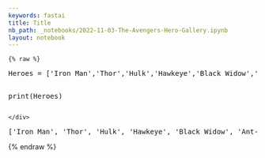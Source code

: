 ```yaml
---
keywords: fastai
title: Title
nb_path: _notebooks/2022-11-03-The-Avengers-Hero-Gallery.ipynb
layout: notebook
---
```


<!--
#################################################
### THIS FILE WAS AUTOGENERATED! DO NOT EDIT! ###
#################################################
# file to edit: _notebooks/2022-11-03-The-Avengers-Hero-Gallery.ipynb
-->

<div class="container" id="notebook-container">
        
    {% raw %}
    
<div class="cell border-box-sizing code_cell rendered">
<div class="input">

<div class="inner_cell">
    <div class="input_area">
<div class=" highlight hl-ipython3"><pre><span></span><span class="n">Heroes</span> <span class="o">=</span> <span class="p">[</span><span class="s1">&#39;Iron Man&#39;</span><span class="p">,</span><span class="s1">&#39;Thor&#39;</span><span class="p">,</span><span class="s1">&#39;Hulk&#39;</span><span class="p">,</span><span class="s1">&#39;Hawkeye&#39;</span><span class="p">,</span><span class="s1">&#39;Black Widow&#39;</span><span class="p">,</span><span class="s1">&#39;Ant-Man&#39;</span><span class="p">,</span><span class="s1">&#39;Captain America&#39;</span><span class="p">,</span><span class="s1">&#39;Black Panther&#39;</span><span class="p">,</span><span class="s1">&#39;Spider-Man&#39;</span><span class="p">,</span><span class="s1">&#39;Doctor Strange&#39;</span><span class="p">,</span><span class="s1">&#39;Star Lord&#39;</span><span class="p">,</span><span class="s1">&#39;Groot&#39;</span><span class="p">,</span><span class="s1">&#39;Drax&#39;</span><span class="p">,</span><span class="s1">&#39;Rocket Raccoon&#39;</span><span class="p">,</span><span class="s1">&#39;Gamora&#39;</span><span class="p">,</span><span class="s1">&#39;Nick Fury&#39;</span><span class="p">,</span><span class="s1">&#39;Wolverine&#39;</span><span class="p">,</span><span class="s1">&#39;Deadpool&#39;</span><span class="p">,</span><span class="s1">&#39;Vision&#39;</span><span class="p">,</span><span class="s1">&#39;Scarlet Witch&#39;</span><span class="p">,</span><span class="s1">&#39;Quicksilver&#39;</span><span class="p">,</span><span class="s1">&#39;Winter Soldier&#39;</span><span class="p">,</span><span class="s1">&#39;Captain Marvel&#39;</span><span class="p">,</span><span class="s1">&#39;Falcon&#39;</span><span class="p">,</span><span class="s1">&#39;Moon Knight&#39;</span><span class="p">,</span><span class="s1">&#39;Shang-Chi&#39;</span><span class="p">,</span><span class="s1">&#39;Ms. Marvel&#39;</span><span class="p">]</span>

<span class="nb">print</span><span class="p">(</span><span class="n">Heroes</span><span class="p">)</span>
</pre></div>

    </div>
</div>
</div>

<div class="output_wrapper">
<div class="output">

<div class="output_area">

<div class="output_subarea output_stream output_stdout output_text">
<pre>[&#39;Iron Man&#39;, &#39;Thor&#39;, &#39;Hulk&#39;, &#39;Hawkeye&#39;, &#39;Black Widow&#39;, &#39;Ant-Man&#39;, &#39;Captain America&#39;, &#39;Black Panther&#39;, &#39;Spider-Man&#39;, &#39;Doctor Strange&#39;, &#39;Star Lord&#39;, &#39;Groot&#39;, &#39;Drax&#39;, &#39;Rocket Raccoon&#39;, &#39;Gamora&#39;, &#39;Nick Fury&#39;, &#39;Wolverine&#39;, &#39;Deadpool&#39;, &#39;Vision&#39;, &#39;Scarlet Witch&#39;, &#39;Quicksilver&#39;, &#39;Winter Soldier&#39;, &#39;Captain Marvel&#39;, &#39;Falcon&#39;, &#39;Moon Knight&#39;, &#39;Shang-Chi&#39;, &#39;Ms. Marvel&#39;]
</pre>
</div>
</div>

</div>
</div>

</div>
    {% endraw %}

</div>
 

